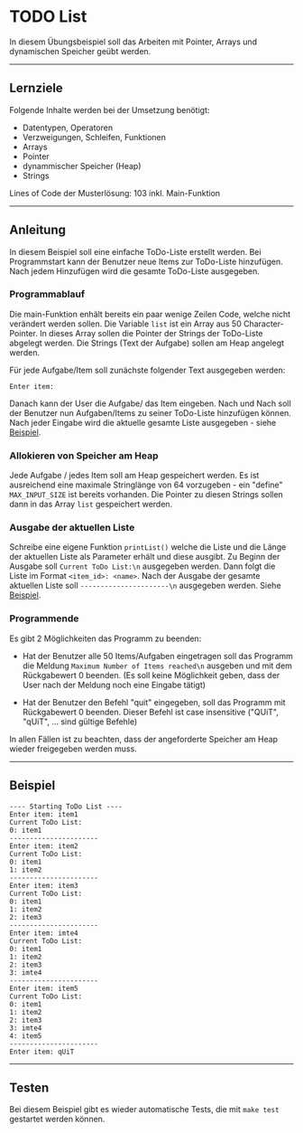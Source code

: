 # TODO List

In diesem Übungsbeispiel soll das Arbeiten mit Pointer, Arrays und dynamischen Speicher geübt werden. 

---

## Lernziele

Folgende Inhalte werden bei der Umsetzung benötigt:
  - Datentypen, Operatoren
  - Verzweigungen, Schleifen, Funktionen
  - Arrays
  - Pointer
  - dynammischer Speicher (Heap)
  - Strings

Lines of Code der Musterlösung: 103 inkl. Main-Funktion

---

## Anleitung

In diesem Beispiel soll eine einfache ToDo-Liste erstellt werden. Bei Programmstart kann der Benutzer neue Items zur ToDo-Liste hinzufügen. Nach jedem Hinzufügen wird die gesamte ToDo-Liste ausgegeben.

### Programmablauf

 Die main-Funktion enhält bereits ein paar wenige Zeilen Code, welche nicht verändert werden sollen. Die Variable `list` ist ein Array aus 50 Character-Pointer. In dieses Array sollen die Pointer der Strings der ToDo-Liste abgelegt werden. Die Strings (Text der Aufgabe) sollen am Heap angelegt werden.

Für jede Aufgabe/Item soll zunächste folgender Text ausgegeben werden:

```
Enter item: 
```

Danach kann der User die Aufgabe/ das Item eingeben. Nach und Nach soll der Benutzer nun Aufgaben/Items zu seiner ToDo-Liste hinzufügen können. Nach jeder Eingabe wird die aktuelle gesamte Liste ausgegeben - siehe [Beispiel](#Beispiel).

### Allokieren von Speicher am Heap

Jede Aufgabe / jedes Item soll am Heap gespeichert werden. Es ist ausreichend eine maximale Stringlänge von 64 vorzugeben - ein "define" `MAX_INPUT_SIZE` ist bereits vorhanden. Die Pointer zu diesen Strings sollen dann in das Array `list` gespeichert werden. 



### Ausgabe der aktuellen Liste

Schreibe eine eigene Funktion `printList()` welche die Liste und die Länge der aktuellen Liste als Parameter erhält und diese ausgibt. Zu Beginn der Ausgabe soll `Current ToDo List:\n` ausgegeben werden. Dann folgt die Liste im Format `<item_id>: <name>`.  Nach der Ausgabe der gesamte aktuellen Liste soll `----------------------\n` ausgegeben werden. Siehe [Beispiel](#Beispiel). 

### Programmende

Es gibt 2 Möglichkeiten das Programm zu beenden:

- Hat der Benutzer alle 50 Items/Aufgaben eingetragen soll das Programm die Meldung `Maximum Number of Items reached\n` ausgeben und mit dem Rückgabewert 0 beenden. (Es soll keine Möglichkeit geben, dass der User nach der Meldung noch eine Eingabe tätigt)

- Hat der Benutzer den Befehl "quit" eingegeben, soll das Programm mit Rückgabewert 0 beenden. Dieser Befehl ist case insensitive ("QUiT", "qUiT", ... sind gültige Befehle)

In allen Fällen ist zu beachten, dass der angeforderte Speicher am Heap wieder freigegeben werden muss. 



---

## Beispiel

```
---- Starting ToDo List ----
Enter item: item1
Current ToDo List:
0: item1
----------------------
Enter item: item2
Current ToDo List:
0: item1
1: item2
----------------------
Enter item: item3
Current ToDo List:
0: item1
1: item2
2: item3
----------------------
Enter item: imte4
Current ToDo List:
0: item1
1: item2
2: item3
3: imte4
----------------------
Enter item: item5
Current ToDo List:
0: item1
1: item2
2: item3
3: imte4
4: item5
----------------------
Enter item: qUiT
```



---

## Testen

Bei diesem Beispiel gibt es wieder automatische Tests, die mit `make test` gestartet werden können. 
